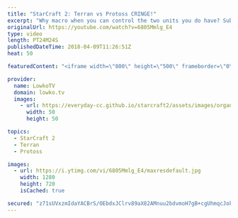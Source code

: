 ```yaml
---
title: "StarCraft 2: Terran vs Protoss CRINGE!"
excerpt: "Why macro when you can control the two units you do have? Subscribe for more videos: http://lowko.tv/youtube More viewer games: https://goo.gl/TSZ62L  In this Silver League match of Terran versus Protoss, both players decide to go for some odd build strategies. The Protoss decides to go for a Cannon"
originalUrl: https://youtube.com/watch?v=6805Mmlg_E4
type: video
length: PT24M24S
publishedDateTime: 2018-04-09T11:26:51Z
heat: 50

featuredContent: "<iframe width=\"800\" height=\"500\" frameborder=\"0\" src=\"https://www.youtube.com/embed/6805Mmlg_E4\" allow=\"accelerometer; autoplay; encrypted-media; gyroscope; picture-in-picture\" allowfullscreen></iframe>"

provider:
  name: LowkoTV
  domain: lowko.tv
  images:
    - url: https://everyday-cc.github.io/starcraft2/assets/images/organizations/lowko.tv-50x50.jpg
      width: 50
      height: 50

topics:
  - StarCraft 2
  - Terran
  - Protoss

images:
  - url: https://i.ytimg.com/vi/6805Mmlg_E4/maxresdefault.jpg
    width: 1280
    height: 720
    isCached: true

secured: "z71sUVxzmIdaYACBrS/OEbdxJClrv89aX82AMnuu2bdvmoH7gB+cgUhmqcJok1im2Ptj/XEP0qg415HdXN0J6sVxohhlOelTYDY+jvJeOolgsYqQhq3at18sWgYlbmS4FTr4L7Fr7qdFF8YeNReNQ/NfhwtcytbeTVeqExneSh5HQFeqmfIYDbB7hVA0nEIHZOmfp7nFEY3FZag4PCFjg+pRUtnmOMOB3/QfBDufSqYEfwlGHEriPJgh4RwkAD8ye15JeYvcdfGbbTng0U2EkWisTG4rOoOOYfaBi4tuXw5fpebKtyarfIeCnISxa8qLN/gOCfHK11lVRq8TXIYtSlKyJiZ6NtEqxSjLz4BDyoZu05yvf/8XcNrZJbd0JhP6Dc6IOwog5GHIAvVHALtEViYRc0N5uihgxBLuQF3HlXGMRTndq2zR+H/vABS+F+//;wCsIWxmI4bkFJ3yKLN2gzg=="
---
```


